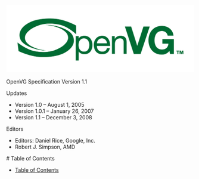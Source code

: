 <img src="figures/OpenVG.png"/>

OpenVG Specification Version 1.1

Updates
* Version 1.0 – August 1, 2005
* Version 1.0.1 – January 26, 2007
* Version 1.1 – December 3, 2008

Editors
* Editors: Daniel Rice, Google, Inc.
* Robert J. Simpson, AMD

<div style="page-break-after: always;"> </div>
# Table of Contents
<a name="table-of-contents"> </a>

<!-- TOC depthFrom:1 depthTo:6 withLinks:1 updateOnSave:1 orderedList:0 -->

- [Table of Contents](#table-of-contents)

<!-- /TOC -->
